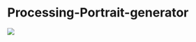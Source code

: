 # Processing-Portrait-generator
![](https://github.com/filete/Processing-Portrait-generator/blob/main/Generative_portraits.gif)
